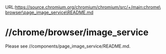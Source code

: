 URL:https://source.chromium.org/chromium/chromium/src/+/main:chrome\browser\page_image_service\README.md
# //chrome/browser/image_service

Please see //components/page_image_service/README.md.
